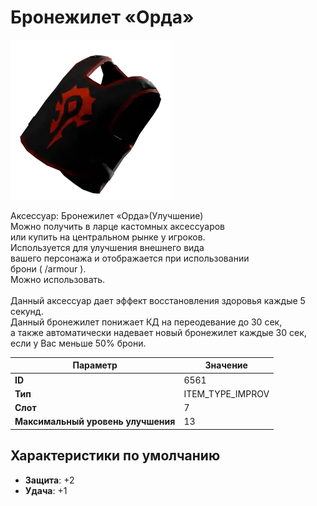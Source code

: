 # Бронежилет «Орда»

![Item Image](../img/6561.webp?raw=true)

Аксессуар: Бронежилет «Орда»(Улучшение)<br>Можно получить в ларце кастомных аксессуаров<br>или купить на центральном рынке у игроков.<br>Используется для улучшения внешнего вида<br>вашего персонажа и отображается при использовании<br>брони ( /armour ). <br>Можно использовать.<br> <br>Данный аксессуар дает эффект восстановления здоровья каждые 5 секунд.<br>Данный бронежилет понижает КД на переодевание до 30 сек,<br>а также автоматически надевает новый бронежилет каждые 30 сек, если у Вас меньше 50% брони.


| Параметр | Значение |
|----------|----------|
| **ID** | 6561 |
| **Тип** | ITEM_TYPE_IMPROV |
| **Слот** | 7 |
| **Максимальный уровень улучшения** | 13 |

## Характеристики по умолчанию

- **Защита**: +2
- **Удача**: +1

